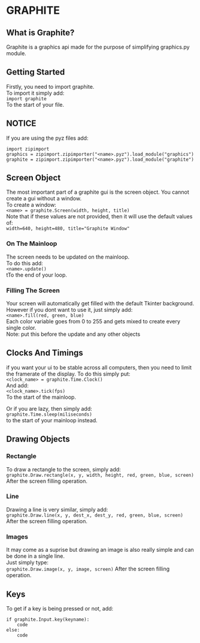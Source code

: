 # GRAPHITE
## What is Graphite?
Graphite is a graphics api made for the purpose of simplifying graphics.py module.

## Getting Started
Firstly, you need to import graphite.  
To import it simply add:  
`import graphite`  
To the start of your file.

## NOTICE
If you are using the pyz files add:  
```
import zipimport
graphics = zipimport.zipimporter("<name>.pyz").load_module("graphics")
graphite = zipimport.zipimporter("<name>.pyz").load_module("graphite")
```

## Screen Object
The most important part of a graphite gui is the screen object. You cannot create a gui without a window.  
To create a window:  
`<name> = graphite.Screen(width, height, title)`  
Note that if these values are not provided, then it will use the default values of:  
`width=640, height=480, title="Graphite Window"`

### On The Mainloop
The screen needs to be updated on the mainloop.  
To do this add:  
`<name>.update()`  
tTo the end of your loop.

### Filling The Screen
Your screen will automatically get filled with the default Tkinter background. However if you dont want to use it, just simply add:  
`<name>.fill(red, green, blue)`  
Each color variable goes from 0 to 255 and gets mixed to create every single color.  
Note: put this before the update and any other objects

## Clocks And Timings
if you want your ui to be stable across all computers, then you need to limit the framerate of the display. To do this simply put:  
`<clock_name> = graphite.Time.Clock()`  
And add:  
`<clock_name>.tick(fps)`  
To the start of the mainloop.

Or if you are lazy, then simply add:  
`graphite.Time.sleep(miliseconds)`  
to the start of your mainloop instead.

## Drawing Objects
### Rectangle
To draw a rectangle to the screen, simply add:  
`graphite.Draw.rectangle(x, y, width, height, red, green, blue, screen)`  
After the screen filling operation.

### Line
Drawing a line is very similar, simply add:  
`graphite.Draw.line(x, y, dest_x, dest_y, red, green, blue, screen)`  
After the screen filling operation.

### Images
It may come as a suprise but drawing an image is also really simple and can be done in a single line.  
Just simply type:  
`graphite.Draw.image(x, y, image, screen)`
After the screen filling operation.

## Keys
To get if a key is being pressed or not, add:  
```
if graphite.Input.key(keyname):
    code
else:
    code
```
